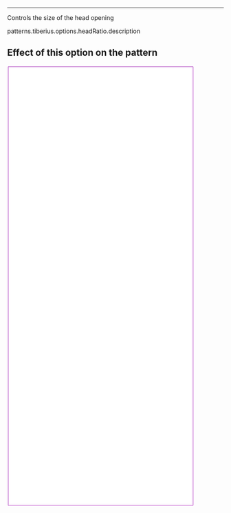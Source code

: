 ---

Controls the size of the head opening

patterns.tiberius.options.headRatio.description

## Effect of this option on the pattern
![This image shows the effect of this option by superimposing several variants that have a different value for this option](tiberius_headratio_sample.svg "Effect of this option on the pattern")